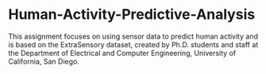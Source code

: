 # Human-Activity-Predictive-Analysis
This assignment focuses on using sensor data to predict human activity and is based on the ExtraSensory dataset, created by Ph.D. students and staff at the Department of Electrical and  Computer Engineering, University of California, San Diego.
